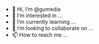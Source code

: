 - 👋 Hi, I’m @gumedia
- 👀 I’m interested in ...
- 🌱 I’m currently learning ...
- 💞️ I’m looking to collaborate on ...
- 📫 How to reach me ...

<!---
gumedia/gumedia is a ✨ special ✨ repository because its `README.md` (this file) appears on your GitHub profile.
You can click the Preview link to take a look at your changes.
--->
